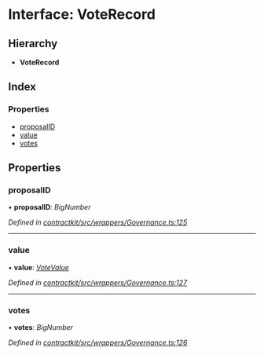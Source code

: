 # Interface: VoteRecord

## Hierarchy

* **VoteRecord**

## Index

### Properties

* [proposalID](_contractkit_src_wrappers_governance_.voterecord.md#proposalid)
* [value](_contractkit_src_wrappers_governance_.voterecord.md#value)
* [votes](_contractkit_src_wrappers_governance_.voterecord.md#votes)

## Properties

###  proposalID

• **proposalID**: *BigNumber*

*Defined in [contractkit/src/wrappers/Governance.ts:125](https://github.com/celo-org/celo-monorepo/blob/master/packages/contractkit/src/wrappers/Governance.ts#L125)*

___

###  value

• **value**: *[VoteValue](../enums/_contractkit_src_wrappers_governance_.votevalue.md)*

*Defined in [contractkit/src/wrappers/Governance.ts:127](https://github.com/celo-org/celo-monorepo/blob/master/packages/contractkit/src/wrappers/Governance.ts#L127)*

___

###  votes

• **votes**: *BigNumber*

*Defined in [contractkit/src/wrappers/Governance.ts:126](https://github.com/celo-org/celo-monorepo/blob/master/packages/contractkit/src/wrappers/Governance.ts#L126)*
